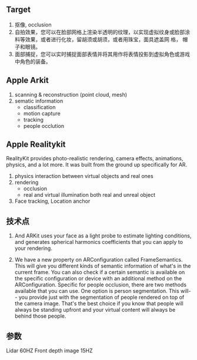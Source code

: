 ## Target
1. 抠像, occlusion
2. 自拍效果，您可以在脸部网格上渲染半透明的纹理，以实现虚拟纹身或脸部涂料等效果，或者进行化妆，留胡须或胡须，或者用珠宝，面具遮盖网
格， 帽子和眼镜。
3. 面部捕捉，您可以实时捕捉面部表情并将其用作将表情投影到虚拟角色或游戏中角色的装备。


## Apple Arkit
1. scanning & reconstruction (point cloud, mesh)
2. sematic information
    * classification
    * motion capture
    * tracking
    * people occlution

## Apple Realitykit
RealityKit provides photo-realistic rendering, camera effects, animations, physics, and a lot more. It was built from the ground up specifically for AR.

1. physics interaction between virtual objects and real ones
2. rendering
    * occlusion
    * real and virtual illumination both real and unreal object
3. Face tracking, Location anchor

## 技术点
1. And ARKit uses your face as a light probe to estimate lighting conditions, and generates spherical harmonics coefficients that you can apply to your rendering.

2. We have a new property on ARConfiguration called FrameSemantics.
This will give you different kinds of semantic information of what's in the current frame.
You can also check if a certain semantic is available on the specific configuration or device with an additional method on the ARConfiguration.
Specific for people occlusion, there are two methods available that you can use. One option is person segmentation.
This will-- you provide just with the segmentation of people rendered on top of the camera image.
That's the best choice if you know that people will always be standing upfront and your virtual content will always be behind those people.

## 参数
Lidar 60HZ
Front depth image 15HZ